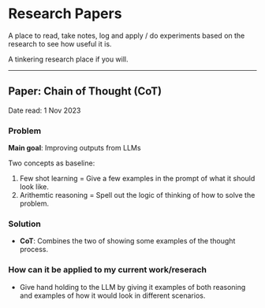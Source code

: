 # Research Papers

A place to read, take notes, log and apply / do experiments based on the research to see how useful it is.

A tinkering research place if you will. 

______

## Paper: Chain of Thought (CoT)
Date read: 1 Nov 2023

### Problem

**Main goal**: Improving outputs from LLMs

Two concepts as baseline:
1. Few shot learning = Give a few examples in the prompt of what it should look like.
2. Arithemtic reasoning = Spell out the logic of thinking of how to solve the problem. 



### Solution
- **CoT**: Combines the two of showing some examples of the thought process. 

### How can it be applied to my current work/reserach
- Give hand holding to the LLM by giving it examples of both reasoning and examples of how it would look in different scenarios.



